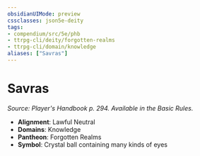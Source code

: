 ```yaml
---
obsidianUIMode: preview
cssclasses: json5e-deity
tags:
- compendium/src/5e/phb
- ttrpg-cli/deity/forgotten-realms
- ttrpg-cli/domain/knowledge
aliases: ["Savras"]
---
```

# Savras
*Source: Player's Handbook p. 294. Available in the Basic Rules.* 

- **Alignment**: Lawful Neutral
- **Domains**: Knowledge
- **Pantheon**: Forgotten Realms
- **Symbol**: Crystal ball containing many kinds of eyes